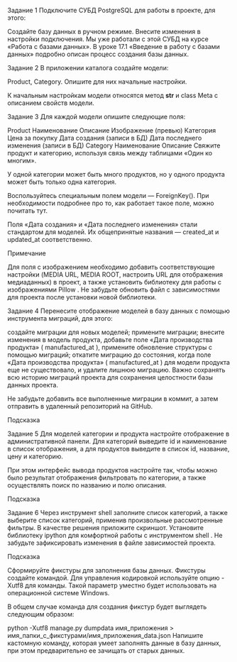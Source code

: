 Задание 1
Подключите СУБД PostgreSQL для работы в проекте, для этого:

Создайте базу данных в ручном режиме.
Внесите изменения в настройки подключения.
Мы уже работали с этой СУБД на курсе «Работа с базами данных». В уроке 17.1 «Введение в работу с базами данных» подробно описан процесс создания базы данных.

Задание 2
В приложении каталога создайте модели:

Product,
Category.
Опишите для них начальные настройки.

К начальным настройкам модели относятся метод 
__str__
 и 
class Meta
 с описанием свойств модели.

Задание 3
Для каждой модели опишите следующие поля:

Product
Наименование
Описание
Изображение (превью)
Категория
Цена за покупку
Дата создания (записи в БД)
Дата последнего изменения (записи в БД)
Category
Наименование
Описание
Свяжите продукт и категорию, используя связь между таблицами «Один ко многим».

У одной категории может быть много продуктов, но у одного продукта может быть только одна категория.

Воспользуйтесь специальным полем модели — ForeignKey().
При необходимости подробнее про то, как работает такое поле, можно почитать тут.

Поля «Дата создания» и «Дата последнего изменения» стали стандартом для моделей. Их общепринятые названия — created_at и updated_at соответственно.

 
Примечание

Для поля с изображением необходимо добавить соответствующие настройки (MEDIA URL, MEDIA ROOT, настроить URL для отображения медиаданных) в проект, а также установить библиотеку для работы с изображениями 
Pillow
. Не забудьте обновить файл с зависимостями для проекта после установки новой библиотеки.

Задание 4
Перенесите отображение моделей в базу данных с помощью инструмента миграций, для этого:

создайте миграции для новых моделей;
примените миграции;
внесите изменения в модель продукта, добавьте поле «Дата производства продукта» (
manufactured_at
), примените обновление структуры с помощью миграций;
откатите миграцию до состояния, когда поле «Дата производства продукта» (
manufactured_at
) для модели продукта еще не существовало, и удалите лишнюю миграцию.
Важно сохранять всю историю миграций проекта для сохранения целостности базы данных проекта.

Не забудьте добавить все выполненные миграции в коммит, а затем отправить в удаленный репозиторий на GitHub.

Подсказка
 

Задание 5
Для моделей категории и продукта настройте отображение в административной панели. Для категорий выведите id и наименование в список отображения, а для продуктов выведите в список id, название, цену и категорию.

При этом интерфейс вывода продуктов настройте так, чтобы можно было результат отображения фильтровать по категории, а также осуществлять поиск по названию и полю описания.

 

Подсказка
 

Задание 6
Через инструмент shell заполните список категорий, а также выберите список категорий, применив произвольные рассмотренные фильтры. В качестве решения приложите скриншот.
Установите библиотеку 
ipython
 для комфортной работы с инструментом 
shell
. Не забудьте зафиксировать изменения в файле зависимостей проекта.

 

Подсказка
 

Сформируйте фикстуры для заполнения базы данных.
Фикстуры создайте командой. Для управления кодировкой используйте опцию 
-Xutf8
 для команды. Такой параметр уместно будет использовать на операционной системе Windows.

В общем случае команда для создания фикстур будет выглядеть следующим образом:

python -Xutf8 manage.py dumpdata имя_приложения > имя_папки_с_фикстурами/имя_приложения_data.json
Напишите кастомную команду, которая умеет заполнять данные в базу данных, при этом предварительно ее зачищать от старых данных.